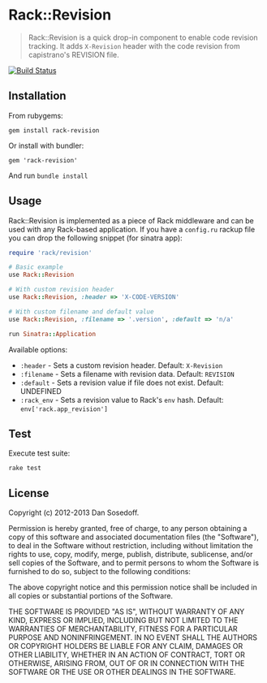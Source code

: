 # Rack::Revision

> Rack::Revision is a quick drop-in component to enable code revision tracking. 
It adds `X-Revision` header with the code revision from capistrano's REVISION file.

[![Build Status](https://travis-ci.org/sosedoff/rack-revision.png?branch=master)](https://travis-ci.org/sosedoff/rack-revision)

## Installation

From rubygems:

```
gem install rack-revision
```

Or install with bundler:

```
gem 'rack-revision'
```

And run `bundle install`

## Usage

Rack::Revision is implemented as a piece of Rack middleware and can be used with
any Rack-based application. If you have a `config.ru` rackup file you can 
drop the following snippet (for sinatra app):

```ruby
require 'rack/revision'

# Basic example
use Rack::Revision

# With custom revision header
use Rack::Revision, :header => 'X-CODE-VERSION'

# With custom filename and default value
use Rack::Revision, :filename => '.version', :default => 'n/a'

run Sinatra::Application
```

Available options:

- `:header`   - Sets a custom revision header. Default: `X-Revision`
- `:filename` - Sets a filename with revision data. Default: `REVISION`
- `:default`  - Sets a revision value if file does not exist. Default: UNDEFINED
- `:rack_env` - Sets a revision value to Rack's `env` hash. Default: `env['rack.app_revision']`

## Test

Execute test suite:

```
rake test
```

## License

Copyright (c) 2012-2013 Dan Sosedoff.

Permission is hereby granted, free of charge, to any person obtaining a copy of
this software and associated documentation files (the "Software"), to deal in
the Software without restriction, including without limitation the rights to
use, copy, modify, merge, publish, distribute, sublicense, and/or sell copies of
the Software, and to permit persons to whom the Software is furnished to do so,
subject to the following conditions:

The above copyright notice and this permission notice shall be included in all
copies or substantial portions of the Software.

THE SOFTWARE IS PROVIDED "AS IS", WITHOUT WARRANTY OF ANY KIND, EXPRESS OR
IMPLIED, INCLUDING BUT NOT LIMITED TO THE WARRANTIES OF MERCHANTABILITY, FITNESS
FOR A PARTICULAR PURPOSE AND NONINFRINGEMENT. IN NO EVENT SHALL THE AUTHORS OR
COPYRIGHT HOLDERS BE LIABLE FOR ANY CLAIM, DAMAGES OR OTHER LIABILITY, WHETHER
IN AN ACTION OF CONTRACT, TORT OR OTHERWISE, ARISING FROM, OUT OF OR IN
CONNECTION WITH THE SOFTWARE OR THE USE OR OTHER DEALINGS IN THE SOFTWARE.
